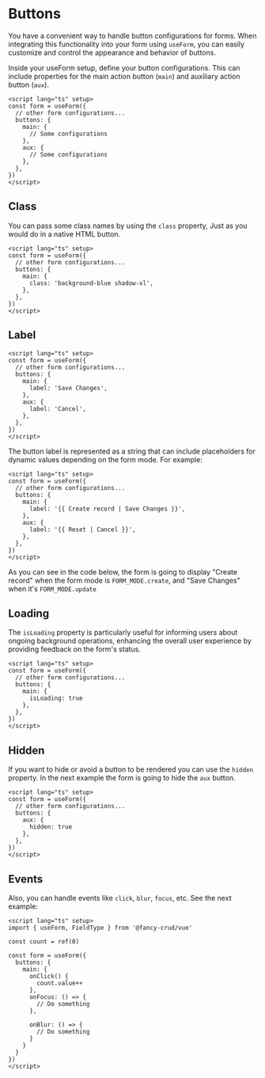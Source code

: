 # Buttons

You have a convenient way to handle button configurations for forms. When integrating this functionality into your form using `useForm`, you can easily customize and control the appearance and behavior of buttons.

Inside your useForm setup, define your button configurations. This can include properties for the main action button (`main`) and auxiliary action button (`aux`).

```vue
<script lang="ts" setup>
const form = useForm({
  // other form configurations...
  buttons: {
    main: {
      // Some configurations
    },
    aux: {
      // Some configurations
    },
  },
})
</script> 
```

## Class
You can pass some class names by using the `class` property, Just as you would do in a native HTML button.

```vue
<script lang="ts" setup>
const form = useForm({
  // other form configurations...
  buttons: {
    main: {
      class: 'background-blue shadow-xl',
    },
  },
})
</script> 
```


## Label

```vue
<script lang="ts" setup>
const form = useForm({
  // other form configurations...
  buttons: {
    main: {
      label: 'Save Changes',
    },
    aux: {
      label: 'Cancel',
    },
  },
})
</script> 
```

The button label is represented as a string that can include placeholders for dynamic values depending on the form mode. For example:

```vue
<script lang="ts" setup>
const form = useForm({
  // other form configurations...
  buttons: {
    main: {
      label: '{{ Create record | Save Changes }}',
    },
    aux: {
      label: '{{ Reset | Cancel }}',
    },
  },
})
</script> 
```

As you can see in the code below, the form is going to display "Create record" when the form mode is `FORM_MODE.create`, and "Save Changes" when it's `FORM_MODE.update`

## Loading

The `isLoading` property is particularly useful for informing users about ongoing background operations, enhancing the overall user experience by providing feedback on the form's status.

```vue
<script lang="ts" setup>
const form = useForm({
  // other form configurations...
  buttons: {
    main: {
      isLoading: true
    },
  },
})
</script> 
```

## Hidden

If you want to hide or avoid a button to be rendered you can use the `hidden` property. In the next example the form is going to hide the `aux` button.

```vue
<script lang="ts" setup>
const form = useForm({
  // other form configurations...
  buttons: {
    aux: {
      hidden: true
    },
  },
})
</script> 
```

## Events

Also, you can handle events like `click`, `blur`, `focus`, etc. See the next example:

```vue
<script lang="ts" setup>
import { useForm, FieldType } from '@fancy-crud/vue'

const count = ref(0)

const form = useForm({
  buttons: {
    main: {
      onClick() {
        count.value++
      },
      onFocus: () => {
        // Do something
      },

      onBlur: () => {
        // Do something
      }
    }
  }
})
</script>
```
